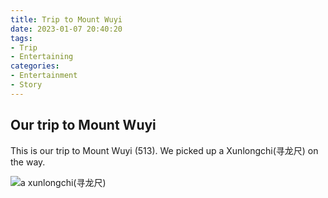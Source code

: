 ```yaml
---
title: Trip to Mount Wuyi
date: 2023-01-07 20:40:20
tags: 
- Trip
- Entertaining
categories: 
- Entertainment
- Story
---
```

## Our trip to Mount Wuyi

This is our trip to Mount Wuyi (513). We picked up a Xunlongchi(寻龙尺) on the way. 

![a xunlongchi(寻龙尺)](http://cfs067.bvimg.com/19149/2149fe404b9612cc.jpg)

